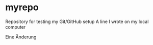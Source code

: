 # myrepo
Repository for testing my Git/GitHub setup
A line I wrote on my local computer

Eine Änderung
